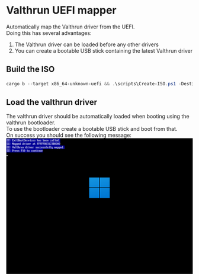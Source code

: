 # Valthrun UEFI mapper
Automatically map the Valthrun driver from the UEFI.  
Doing this has several advantages:  
1. The Valthrun driver can be loaded before any other drivers
2. You can create a bootable USB stick containing the latest Valthrun driver

## Build the ISO
```ps1
cargo b --target x86_64-unknown-uefi && .\scripts\Create-ISO.ps1 -Destination ./bootloader.iso
```

## Load the valthrun driver
The valthrun driver should be automatically loaded when booting using the valthrun bootloader.  
To use the bootloader create a bootable USB stick and boot from that.  
On success you should see the following message:  
![image](./media/screenshot_mapped_successfully.png)